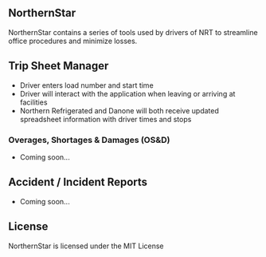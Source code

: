 NorthernStar
------------
NorthernStar contains a series of tools used by drivers of NRT to streamline office procedures and minimize losses.


## Trip Sheet Manager
 - Driver enters load number and start time
 - Driver will interact with the application when leaving or arriving at facilities
 - Northern Refrigerated and Danone will both receive updated spreadsheet information with driver times and stops

### Overages, Shortages & Damages (OS&D)
 - Coming soon...

## Accident / Incident Reports
 - Coming soon...

 License
 -------
 NorthernStar is licensed under the MIT License